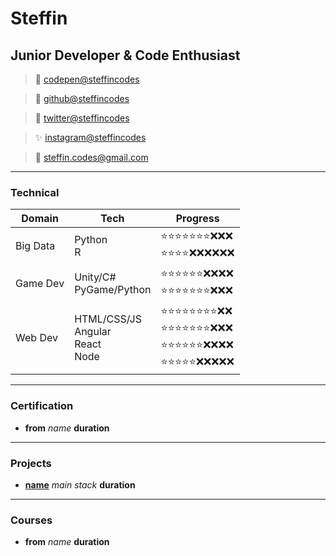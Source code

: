 # Steffin
## Junior Developer & Code Enthusiast

> :art: [codepen@steffincodes](https://codepen.io/steffincodes)

> :beers: [github@steffincodes](https://github.com/steffincodes)

> :pencil: [twitter@steffincodes](https://twitter.com/steffincodes)

> :sparkles: [instagram@steffincodes](https://www.instagram.com/steffincodes/)

> :speech_balloon: [steffin.codes@gmail.com](mailto:steffin.codes@gmail.com)

------

### Technical

| Domain 		| Tech 			| Progress 		|
| --- 			| --- 			| --- 			|
| Big Data | Python <br/> R | :star::star::star::star::star::star::star::x::x::x: <br/> :star::star::star::star::x::x::x::x::x::x: |
| Game Dev | Unity/C# <br/> PyGame/Python | :star::star::star::star::star::star::x::x::x::x: <br/> :star::star::star::star::star::star::star::x::x::x: |
| Web Dev | HTML/CSS/JS <br/> Angular <br/> React <br/> Node | :star::star::star::star::star::star::star::star::x::x: <br/> :star::star::star::star::star::star::star::x::x::x: <br/> :star::star::star::star::star::star::x::x::x::x: <br/> :star::star::star::star::star::x::x::x::x::x: |

------

### Certification

* **from** *name* __duration__
	<!-- ![Image of certificate](https://octodex.github.com/images/yaktocat.png) -->

------

### Projects

* **[name]()** *main stack* __duration__
	<!-- ![Image of project](https://octodex.github.com/images/yaktocat.png) -->

------

### Courses

* **from** *name* __duration__
	<!-- ![Image of course](https://octodex.github.com/images/yaktocat.png) -->
